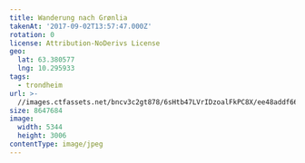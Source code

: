 ```yaml
---
title: Wanderung nach Grønlia
takenAt: '2017-09-02T13:57:47.000Z'
rotation: 0
license: Attribution-NoDerivs License
geo:
  lat: 63.380577
  lng: 10.295933
tags:
  - trondheim
url: >-
  //images.ctfassets.net/bncv3c2gt878/6sHtb47LVrIDzoalFkPC8X/ee48addf66ed52951fdef4b32ee3e2aa/wanderung-nach-grnlia_37006090795_o
size: 8647684
image:
  width: 5344
  height: 3006
contentType: image/jpeg
---
```


